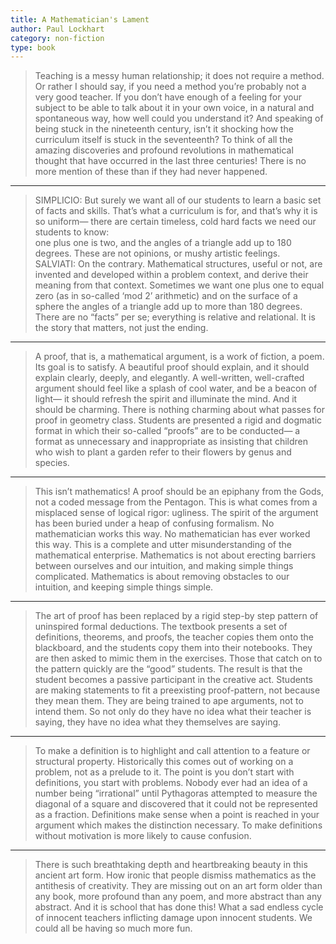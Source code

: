 ```yaml
---
title: A Mathematician's Lament
author: Paul Lockhart
category: non-fiction
type: book
---
```


> Teaching is a messy human relationship; it does not require a method. Or rather I should say, if you need a method you’re probably not a very good teacher. If you don’t have enough of a feeling for your subject to be able to talk about it in your own voice, in a natural and spontaneous way, how well could you understand it? And speaking of being stuck in the nineteenth century, isn’t it shocking how the curriculum itself is stuck in the seventeenth? To think of all the amazing discoveries and profound revolutions in mathematical thought that have occurred in the last three centuries! There is no more mention of these than if they had never happened.

---
> SIMPLICIO: But surely we want all of our students to learn a basic set of facts and skills. That’s what a curriculum is for, and that’s why it is so uniform— there are certain timeless, cold hard facts we need our students to know:  
> one plus one is two, and the angles of a triangle add up to 180 degrees. These are not opinions, or mushy artistic feelings.  
> SALVIATI: On the contrary. Mathematical structures, useful or not, are invented and developed within a problem context, and derive their meaning from that context. Sometimes we want one plus one to equal zero (as in so-called ‘mod 2’ arithmetic) and on the surface of a sphere the angles of a triangle add up to more than 180 degrees. There are no “facts” per se; everything is relative and relational. It is the story that matters, not just the ending.

---
> A proof, that is, a mathematical argument, is a work of fiction, a poem. Its goal is to satisfy. A beautiful proof should explain, and it should explain clearly, deeply, and elegantly. A well-written, well-crafted argument should feel like a splash of cool water, and be a beacon of light— it should refresh the spirit and illuminate the mind. And it should be charming. There is nothing charming about what passes for proof in geometry class. Students are presented a rigid and dogmatic format in which their so-called “proofs” are to be conducted— a format as unnecessary and inappropriate as insisting that children who wish to plant a garden refer to their flowers by genus and species.

---
> This isn’t mathematics! A proof should be an epiphany from the Gods, not a coded message from the Pentagon. This is what comes from a misplaced sense of logical rigor: ugliness. The spirit of the argument has been buried under a heap of confusing formalism. No mathematician works this way. No mathematician has ever worked this way. This is a complete and utter misunderstanding of the mathematical enterprise. Mathematics is not about erecting barriers between ourselves and our intuition, and making simple things complicated. Mathematics is about removing obstacles to our intuition, and keeping simple things simple.

---
> The art of proof has been replaced by a rigid step-by step pattern of uninspired formal deductions. The textbook presents a set of definitions, theorems, and proofs, the teacher copies them onto the blackboard, and the students copy them into their notebooks. They are then asked to mimic them in the exercises. Those that catch on to the pattern quickly are the “good” students. The result is that the student becomes a passive participant in the creative act. Students are making statements to fit a preexisting proof-pattern, not because they mean them. They are being trained to ape arguments, not to intend them. So not only do they have no idea what their teacher is saying, they have no idea what they themselves are saying.

---
> To make a definition is to highlight and call attention to a feature or structural property. Historically this comes out of working on a problem, not as a prelude to it. The point is you don’t start with definitions, you start with problems. Nobody ever had an idea of a number being “irrational” until Pythagoras attempted to measure the diagonal of a square and discovered that it could not be represented as a fraction. Definitions make sense when a point is reached in your argument which makes the distinction necessary. To make definitions without motivation is more likely to cause confusion.

---
> There is such breathtaking depth and heartbreaking beauty in this ancient art form. How ironic that people dismiss mathematics as the antithesis of creativity. They are missing out on an art form older than any book, more profound than any poem, and more abstract than any abstract. And it is school that has done this! What a sad endless cycle of innocent teachers inflicting damage upon innocent students. We could all be having so much more fun.
